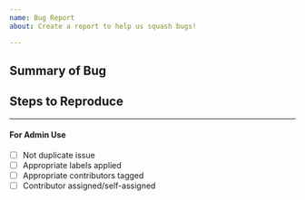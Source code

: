 ```yaml
---
name: Bug Report 
about: Create a report to help us squash bugs!

---
```


<!-- < < < < < < < < < < < < < < < < < < < < < < < < < < < < < < < < < ☺ 
v                            ✰  Thanks for opening an issue! ✰    
v    Before smashing the submit button please review the template.
v    Please also ensure that this is not a duplicate issue :)  
☺ > > > > > > > > > > > > > > > > > > > > > > > > > > > > > > > > >  --> 

## Summary of Bug 
<!-- Concisely describe the issue --> 

## Steps to Reproduce
<!-- What commands in order should someone run to reproduce your problem --> 

____
#### For Admin Use
 - [ ] Not duplicate issue
 - [ ] Appropriate labels applied
 - [ ] Appropriate contributors tagged
 - [ ] Contributor assigned/self-assigned
